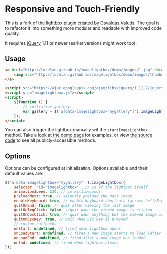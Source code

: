 # Responsive and Touch‑Friendly

This is a fork of [the lightbox plugin created by Osvaldas Valutis](http://osvaldas.info/image-lightbox-responsive-touch-friendly).  The goal is to refactor it into something more modular and readable with improved code quality.

It requires [jQuery](http://jquery.com/) 1.11 or newer (earlier versions might work too).

## Usage

````HTML
<a href="http://lochlan.github.io/imagelightbox/demo/images/1.jpg" data-imagelightbox="b">
    <img src="http://lochlan.github.io/imagelightbox/demo/images/thumbnails/1.jpg" alt="Klaipeda in the night">
</a>

<script src="https://ajax.googleapis.com/ajax/libs/jquery/1.11.2/jquery.min.js"></script>
<script src="imagelightbox.js"></script>
<script>
    $(function () {
        // initialize gallery
        var gallery = $('a[data-imagelightbox="mygallery"]').imageLightbox();
    });
</script>
````

You can also trigger the lightbox manually wit the `startImageLightbox` method.  Take a look at [the demo page](https://lochlan.github.io/imagelightbox/demo/demo.html) for examples, or view [the source code](https://github.com/Lochlan/imagelightbox/blob/master/src/imagelightbox.js) to see all publicly-accessible methods.

## Options

Options can be configured at initialization.  Options available and their default values are:

````JavaScript
$('a[data-imagelightbox="mygallery"]').imageLightbox({
    selector: 'id="imagelightbox"', // id of the lightbox itself
    animationSpeed: 250, // in milliseconds
    preloadNext: true, // silently preload the next image
    enableKeyboard: true, // enable keyboard shortcuts (arrows Left/Right and Esc)
    quitOnEnd: false, // quit after viewing the last image
    quitOnImgClick: false, //quit when the viewed image is clicked
    quitOnDocClick: true, // quit when anything but the viewed image is clicked
    quitOnEscKey: true, // quit when Esc key is pressed
    // custom callbacks
    onStart: undefined, // fired when lightbox opens
    onLoadStart: undefined, // fired a new image starts to load (after onStart)
    onLoadEnd: undefined, // fired after a new image has loaded
    onEnd: undefined, // fired when lightbox closes
});
````
